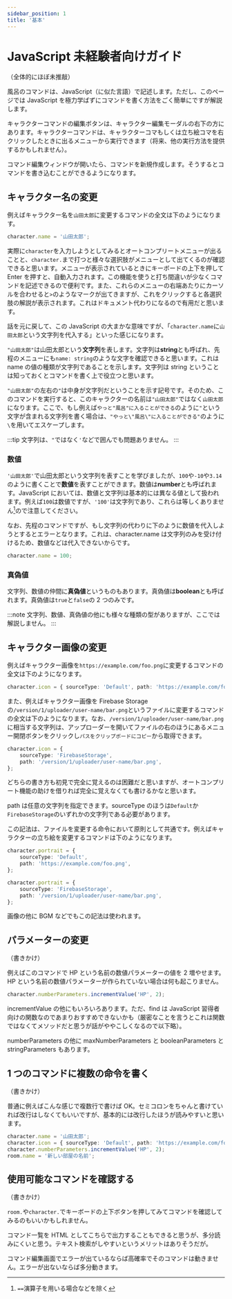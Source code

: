 ```yaml
---
sidebar_position: 1
title: '基本'
---
```


# JavaScript 未経験者向けガイド

（全体的にほぼ未推敲）

風呂のコマンドは、JavaScript（に似た言語）で記述します。ただし、このページでは JavaScript を極力学ばずにコマンドを書く方法をごく簡単にですが解説します。

キャラクターコマンドの編集ボタンは、キャラクター編集モーダルの右下の方にあります。キャラクターコマンドは、キャラクターコマもしくは立ち絵コマを右クリックしたときに出るメニューから実行できます（将来、他の実行方法を提供するかもしれません）。

コマンド編集ウィンドウが開いたら、コマンドを新規作成します。そうするとコマンドを書き込むことができるようになります。

## キャラクター名の変更

例えばキャラクター名を`山田太郎`に変更するコマンドの全文は下のようになります。

```typescript
character.name = '山田太郎';
```

実際に`character`を入力しようとしてみるとオートコンプリートメニューが出ることと、`character.`まで打つと様々な選択肢がメニューとして出てくるのが確認できると思います。メニューが表示されているときにキーボードの上下を押して Enter を押すと、自動入力されます。この機能を使うと打ち間違いが少なくコマンドを記述できるので便利です。また、これらのメニューの右端あたりにカーソルを合わせると`>`のようなマークが出てきますが、これをクリックすると各選択肢の解説が表示されます。これはドキュメント代わりになるので有用だと思います。

話を元に戻して、この JavaScript の大まかな意味ですが、「`character.name`に`山田太郎`という文字列を代入する」といった感じになります。

`"山田太郎"`は山田太郎という**文字列**を表します。文字列は**string**とも呼ばれ、先程のメニューにも`name: string`のような文字を確認できると思います。これは name の値の種類が文字列であることを示します。文字列は string ということは知っておくとコマンドを書く上で役立つと思います。

`"山田太郎"`の左右の`"`は中身が文字列だということを示す記号です。そのため、このコマンドを実行すると、このキャラクターの名前は`"山田太郎"`ではなく`山田太郎`になります。ここで、もし例えば`やっと"風呂"に入ることができる`のように`"`という文字が含まれる文字列を書く場合は、`"やっと\"風呂\"に入ることができる"`のように`\`を用いてエスケープします。

:::tip
文字列は、`"`ではなく`'`などで囲んでも問題ありません。
:::

### 数値

`'山田太郎'`で山田太郎という文字列を表すことを学びましたが、`100`や`-10`や`3.14`のように書くことで**数値**を表すことができます。数値は**number**とも呼ばれます。JavaScript においては、数値と文字列は基本的には異なる値として扱われます。例えば`100`は数値ですが、`'100'`は文字列であり、これらは等しくありません[^1]ので注意してください。

なお、先程のコマンドですが、もし文字列の代わりに下のように数値を代入しようとするとエラーとなります。これは、character.name は文字列のみを受け付けるため、数値などは代入できないからです。

```typescript
character.name = 100;
```

### 真偽値

文字列、数値の仲間に**真偽値**というものもあります。真偽値は**boolean**とも呼ばれます。真偽値は`true`と`false`の 2 つのみです。

:::note
文字列、数値、真偽値の他にも様々な種類の型がありますが、ここでは解説しません。
:::

## キャラクター画像の変更

例えばキャラクター画像を`https://example.com/foo.png`に変更するコマンドの全文は下のようになります。

```typescript
character.icon = { sourceType: 'Default', path: 'https://example.com/foo.png' };
```

また、例えばキャラクター画像を Firebase Storage の`/version/1/uploader/user-name/bar.png`というファイルに変更するコマンドの全文は下のようになります。なお、`/version/1/uploader/user-name/bar.png`に相当する文字列は、アップローダーを開いてファイルの右のほうにあるメニュー開閉ボタンをクリックし`パスをクリップボードにコピー`から取得できます。

```typescript
character.icon = {
    sourceType: 'FirebaseStorage',
    path: '/version/1/uploader/user-name/bar.png',
};
```

どちらの書き方も初見で完全に覚えるのは困難だと思いますが、オートコンプリート機能の助けを借りれば完全に覚えなくても書けるかなと思います。

path は任意の文字列を指定できます。sourceType のほうは`Default`か`FirebaseStorage`のいずれかの文字列である必要があります。

この記法は、ファイルを変更する命令において原則として共通です。例えばキャラクターの立ち絵を変更するコマンドは下のようになります。

```typescript
character.portrait = {
    sourceType: 'Default',
    path: 'https://example.com/foo.png',
};
```

```typescript
character.portrait = {
    sourceType: 'FirebaseStorage',
    path: '/version/1/uploader/user-name/bar.png',
};
```

画像の他に BGM などでもこの記法は使われます。

## パラメーターの変更

（書きかけ）

例えばこのコマンドで HP という名前の数値パラメーターの値を 2 増やせます。HP という名前の数値パラメーターが作られていない場合は何も起こりません。

```typescript
character.numberParameters.incrementValue('HP', 2);
```

incrementValue の他にもいろいろあります。ただ、find は JavaScript 習得者向けの関数なのであまりおすすめできないかも（厳密なことを言うとこれは関数ではなくてメソッドだと思うが話がややこしくなるので以下略）。

numberParameters の他に maxNumberParameters と booleanParameters と stringParameters もあります。

## 1 つのコマンドに複数の命令を書く

（書きかけ）

普通に例えばこんな感じで複数行で書けば OK。セミコロンをちゃんと書けていれば改行はしなくてもいいですが、基本的には改行したほうが読みやすいと思います。

```typescript
character.name = '山田太郎';
character.icon = { sourceType: 'Default', path: 'https://example.com/foo.png' };
character.numberParameters.incrementValue('HP', 2);
room.name = '新しい部屋の名前';
```

## 使用可能なコマンドを確認する

（書きかけ）

`room.`や`character.`でキーボードの上下ボタンを押してみてコマンドを確認してみるのもいいかもしれません。

コマンド一覧を HTML としてこちらで出力することもできると思うが、多分読みにくいと思う。テキスト検索がしやすいというメリットはありそうだが。

コマンド編集画面でエラーが出ているならば高確率でそのコマンドは動きません。エラーが出ないならば多分動きます。

[^1]: `==`演算子を用いる場合などを除く
